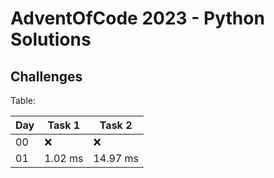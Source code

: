 # AdventOfCode 2023 - Python Solutions

## Challenges

Table:

| Day |   Task 1  |   Task 2  |
| --- | --------- | --------- |
|  00 |     ❌    |     ❌    | 
|  01 |   1.02 ms |  14.97 ms | 
